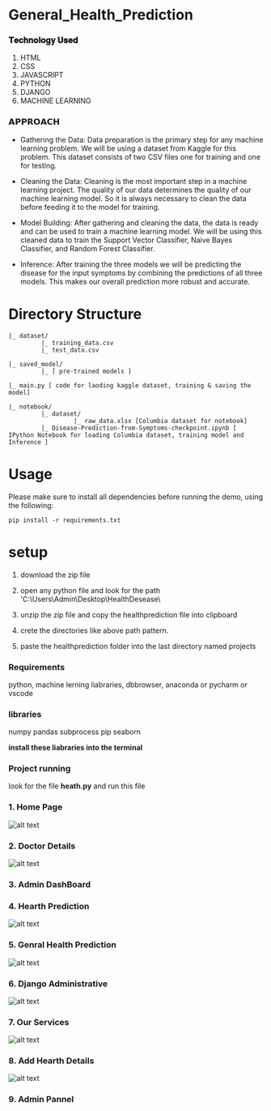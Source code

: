 # General_Health_Prediction

### 𝐓𝐞𝐜𝐡𝐧𝐨𝐥𝐨𝐠𝐲 𝐔𝐬𝐞𝐝
1. HTML
2. CSS
3. JAVASCRIPT
4. PYTHON
5. DJANGO
6. MACHINE LEARNING


### 𝗔𝗣𝗣𝗥𝗢𝗔𝗖𝗛

- Gathering the Data: Data preparation is the primary step for any machine learning problem. We will be using a dataset from Kaggle for this problem. This dataset consists of two CSV files one for training and one for testing.

- Cleaning the Data: Cleaning is the most important step in a machine learning project. The quality of our data determines the quality of our machine learning model. So it is always necessary to clean the data before feeding it to the model for training.

- Model Building: After gathering and cleaning the data, the data is ready and can be used to train a machine learning model. We will be using this cleaned data to train the Support Vector Classifier, Naive Bayes Classifier, and Random Forest Classifier. 

- Inference: After training the three models we will be predicting the disease for the input symptoms by combining the predictions of all three models. This makes our overall prediction more robust and accurate.



# Directory Structure

```
|_ dataset/
         |_ training_data.csv
         |_ test_data.csv

|_ saved_model/
         |_ [ pre-trained models ]

|_ main.py [ code for laoding kaggle dataset, training & saving the model]

|_ notebook/
         |_ dataset/
                  |_ raw_data.xlsx [Columbia dataset for notebook]
         |_ Disease-Prediction-from-Symptoms-checkpoint.ipynb [ IPython Notebook for loading Columbia dataset, training model and Inference ]
```

# Usage

Please make sure to install all dependencies before running the demo, using the following:

```
pip install -r requirements.txt
```

# setup

1. download the zip file

2. open any python file and look for the path 'C:\Users\Admin\Desktop\HealthDesease\

3. unzip the zip file and copy the healthprediction file into clipboard

4. crete the directories like above path pattern.

5. paste the healthprediction folder into the last directory named projects



### Requirements

python, machine lerning liabraries, dbbrowser, anaconda or pycharm or vscode


### libraries

numpy
pandas
subprocess
pip
seaborn

**install these liabraries into the terminal**


### Project running 



look for the file **heath.py**
and run this file



### 1. Home Page

![alt text](https://www.linkpicture.com/q/2023-02-19-6_1.png)

### 2. Doctor Details

![alt text](https://www.linkpicture.com/q/2023-02-19-5.png)


### 3. Admin DashBoard



### 4. Hearth Prediction

![alt text](https://www.linkpicture.com/q/2023-02-19-2.png)


### 5. Genral Health Prediction

![alt text](https://www.linkpicture.com/q/2023-02-19-2.png)

### 6. Django Administrative

![alt text](https://www.linkpicture.com/q/2023-02-19-13.png)

### 7. Our Services

![alt text](https://www.linkpicture.com/q/2023-02-19-7.png)

### 8. Add Hearth Details

![alt text](https://www.linkpicture.com/q/2023-02-19-1.png)

### 9. Admin Pannel

